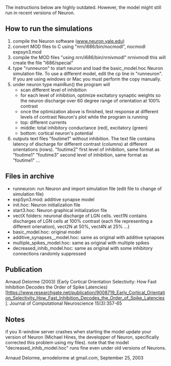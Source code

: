 The instructions below are highly outdated. However, the model
might still run in recent versions of Neuron.

How to run the simulations
--------------------------
1) compile the Neuron software (www.neuron.yale.edu)
2) convert MOD files to C using "nrn/i686/bin/nocmodl", 
	nocmodl expsyn3.mod	
3) compile the MOD files "using nrn/i686/bin/nrnivmodl"
	nrnivmodl
    this will create the file "i686/special"
4) type "runneuron" to start neuron and load the basic_model.hoc
   Neuron simulation file. To use a different model, edit
   the cp line in "runneuron". If you are using windows or Mac
   you must perform the copy manually.
5) under neuron type mainRun()
   the program will
	- scan different level of inhibition
    - for each level of inhibition, optimize excitatory synaptic
      weights so the neuron discharge over 60 degree range of
      orientation at 100% contrast
    - once the optimization above is finished, test response at 
      different levels of contrast
   Neuron's plot while the program is running
    - top: different currents
    - middle: total inhibitory conductance (red), excitatory (green)
    - bottom: cortical neuron's potential
6) outputs text files
    "foutime1" without inhibition. The text file contains latency of
               discharge for different contrast (columns) at different
               orientations (rows). 
    "foutime2" first level of inhibition, same format as "foutime1"
    "foutime3" second level of inhibition, same format as "foutime1"
    ...

Files in archive
----------------
* runneuron: run Neuron and import simulation file (edit file to change of simulation file)
* expSyn3.mod: additive synapse model
* init.hoc: Neuron initialization file
* start3.hoc: Neuron graphical initialization file
* vectX folders: neuronal discharge of LGN cells. vect1N contains  discharges of LGN cells at 100% contrast (each file representing a different orienation), vect2N at 50%, vect4N at 25% ...)
* basic_model.hoc: original model
* additive_synapses__model.hoc: same as original with additive synapses
* multiple_spikes_model.hoc: same as original with multiple spikes
* decreased_inhib_model.hoc: same as original with some inhibitory connections randomly suppressed

Publication
-----------
Arnaud Delorme (2003) (Early Cortical Orientation Selectivity: How Fast Inhibition Decodes the Order of Spike Latencies)[https://www.researchgate.net/publication/9008719_Early_Cortical_Orientation_Selectivity_How_Fast_Inhibition_Decodes_the_Order_of_Spike_Latencies
]. Journal of Computational Neuroscience 15(3):357-65

Notes
-----
if you X-window server crashes when starting the model
update your version of Neuron (Michael Hines, the developper
of Neuron, specifically corrected this problem using my files).
note that the model "decreased_inhib_model.hoc" runs fine even 
under old versions of Neurons. 

Arnaud Delorme, arnodelorme at gmail.com, September 25, 2003
